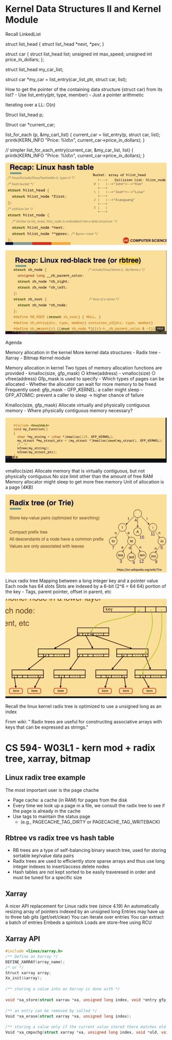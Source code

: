 # Kernel Data Structures II and Kernel Module

Recall LinkedList

struct list_head {
  struct list_head *next, *pev;
}

struct car {
  struct list_head list;
  unsigned int max_speed;
  unsigned int price_in_dollars;
};

struct list_head my_car_list;


struct car *my_car = list_entry(car_list_ptr, struct car, list);


How to get the pointer of the containing data structure (struct car) from its list?
	- Use list_entry(ptr, type, member)
	- Just a pointer arithmetic

Iterating over a LL: O(n)

Struct list_head p;

Struct car *current_car;

list_for_each (p, &my_carl_list) {
  current_car = list_entry(p, struct car, list);
  printk(KERN_INFO "Price: %ld\n", current_car->price_in_dollars);
}

// simpler
list_for_each_entry(current_car, &my_car_list, list) {
  printk(KERN_INFO "Price: %ld\n", current_car->price_in_dollars);
}


![Recap: Linux Hash Table](./images/recap_linux_hash_table.png)

![Recap: Linux red-black tree (or rbtree)](./images/recap_linux_red_black_tree.png)


Agenda

Memory allocation in the kernel
More kernel data structures
	- Radix tree
	- Xarray
	- Bitmap
Kernel module


Memory allocation in kernel
Two types of memory allocation functions are provided
	- kmalloc(size, gfp_mask) 
		○ kfree(address)
	- vmalloc(size)
		○ vfree(address)
Gfp_mask is used to specify
	- Which types of pages can be allocated
	- Whether the allocator can wait for more memory to be freed
Frequently used: gfp_mask
	- GFP_KERNEL: a caller might sleep
	- GFP_ATOMIC: prevent a caller to sleep -> higher chance of failure 

Kmalloc(size, gfp_mask)
Allocate virtually and physically contiguous memory
	- Where physically contiguous memory necessary?
	
![kmalloc() example](./images/kmalloc_example.png)

vmalloc(size)
Allocate memory that is virtually contiguous, but not physically contiguous
No size limit other than the amount of free RAM
Memory allocator might sleep to get more free memory
Unit of allocation is a page (4KB)

![Radix tree (or Trie)](./images/radix_tree_or_trie.png)


Linux radix tree
Mapping between a long integer key and a pointer value
Each node has 64 slots
Slots are indexed by a 6-bit (2^6 = 64 64) portion of the key
	- Tags, parent pointer, offset in parent, etc

![Radix Tree inset](./images/linux_radix_tree_inset.png)

 
 Recall the linux kernel radix tree is optimized to use a unsigned long as an index

From wiki: " Radix trees are useful for constructing associative arrays with keys that can be expressed as strings."


# CS 594- W03L1 - kern mod + radix tree, xarray, bitmap

## Linux radix tree example
The most important user is the page chache
- Page cache: a cache (in RAM) for pages from the disk
- Every time we look up a page in a file, we consult the radix tree to see if the page is already in the cache
- Use tags to maintain the status page
	- (e.g., PAGECACHE_TAG_DIRTY or PAGECACHE_TAG_WRITEBACK)




## Rbtree vs radix tree vs hash table
- RB trees are a type of self-balancing binary search tree, used for storing sortable key/value data pairs
- Radix trees are used to efficiently store sparse arrays and thus use long integer indexes to insert/access delete nodes
- Hash tables are not kept sorted to be easily traveresed in order and must be tuned for a specific size


## Xarray
A nicer API replacement for Linux radix tree (since 4.19)
An automatically resizing array of pointers indexed by an unsigned long
Entries may have up to three tab gits (get/set/clear)
You can iterate over entries 
You can extract a batch of entries
Embeds a spinlock
Loads are store-free using RCU

## Xarray API

```c
#include <linux/xarray.h>
/** Define an Xarray */
DEFINE_XARRAY(array_name);
/* or */
Struct xarray array;
Xa_init(&array);

/** storing a value into an Xarray is done with */

void *xa_store(struct xarrau *xa, unsigned long index, void *entry gfp_t gfp);

/** an entry can be removed by called */
Void *xa_erase(struct xarray *xa, unsigned long index);

/** storing a value only if the current value stored there matches old */
Void *xa_cmpxchg(struct xarray *xa, unsigned long index, void *old, void *entry, gfp_t gfp);
```
